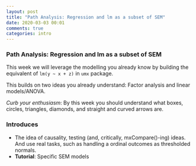```yaml
---
layout: post
title: "Path Analysis: Regression and lm as a subset of SEM"
date: 2020-03-03 00:01
comments: true
categories: intro
---
```


<a name="top"></a>
### Path Analysis: Regression and lm as a subset of SEM

This week we will leverage the modelling you already know by building the equivalent of `lm(y ~ x + z)` in `umx` package.

This builds on two ideas you already understand: Factor analysis and linear models/ANOVA.</li>

*Curb your enthusiasm*: By this week you should understand what boxes, circles, triangles, diamonds, and straight and curved arrows are. 


### Introduces
 * The idea of causality, testing (and, critically, mxCompare()-ing) ideas. And use real tasks, such as handling a ordinal outcomes as thresholded normals.
 * **Tutorial**: Specific SEM models
